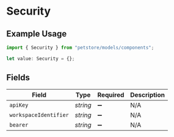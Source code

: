 # Security

## Example Usage

```typescript
import { Security } from "petstore/models/components";

let value: Security = {};
```

## Fields

| Field                 | Type                  | Required              | Description           |
| --------------------- | --------------------- | --------------------- | --------------------- |
| `apiKey`              | *string*              | :heavy_minus_sign:    | N/A                   |
| `workspaceIdentifier` | *string*              | :heavy_minus_sign:    | N/A                   |
| `bearer`              | *string*              | :heavy_minus_sign:    | N/A                   |